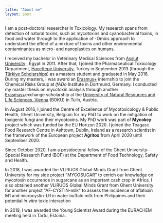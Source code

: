 ```yaml
---
title: "About me"
layout: post
---
```


I am a post-doctoral researcher in Toxicology. My research spans from detection of natural toxins, such as mycotoxins and cyanobacterial toxins, in food and water through to the application of -Omics approach to understand the effect of a mixture of toxins and other environmental contaminantes as micro- and nanoplastics on humans.

I received my bachelor in Veterinary Medical Sciences from [Assiut University](https://www.aun.edu.eg/main/) , Egypt in 2011. After that, I joined the Pharmaceutical Toxicology Department, [Hacettepe University](https://www.hacettepe.edu.tr/english), Turkey in September 2013 (through the [Türkiye Scholarships](https://www.turkiyeburslari.gov.tr/)) as a masters student and graduated in May 2016. During my masters, I was award an [Erasmus+](https://erasmus-plus.ec.europa.eu/) internship to join the Chemical Risks Group at _IfADo_ Institute in Dortmund, Germany. I conducted my master thesis on mycotoxin analysis through another [Erasmus+](https://erasmus-plus.ec.europa.eu/)exchange scholarship at the [University of Natural Resources and Life Sciences, Vienna](https://boku.ac.at/en/) (BOKU) in Tulln, Austria.


In August 2016, I joined the Centre of Excellence of Mycotoxicology & Public Health, Ghent University, Belgium for my PhD to work on the mitigation of toxigenic fungi and their mycotoxins. My PhD work was part of **Mycokey** project which was funded by the EU Horizon 2020. I joined the Teagasc Food Research Centre in Ashtown, Dublin, Ireland as a research scientist in the framework of the European project **Agritox** from April 2020 until September 2020.


Since October 2020, I am a postdoctoral fellow of the Ghent University-Special Research Fund (BOF) at the Department of Food Technology, Safety and Health.

In 2018, I was awarded the VLIRUOS Global Minds Grant from Ghent University for my side project "MYCOSUGAR" to enrich our knowledge on mycotoxin occurrence in sugarcane as an important cash crop in Africa. I also obtained another VLIRUOS Global Minds Grant from Ghent University for another project "AF-CYSTIN-milk" to assess the incidence of aflatoxin M1 and microcystin-LR in water buffalo milk from Philippines and their potential _in vitro_ toxic interaction

In 2019, I was awarded the Young Scientist Award during the EURACHEM meeting held in Tartu, Estonia.


